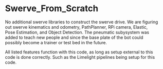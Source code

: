 # Swerve_From_Scratch

No additional swerve libraries to construct the swerve drive. We are figuring out swerve kinematics and odometry, PathPlanner, RPi camera, Elastic, Pose Estimation, and Object Detection. The pneumatic subysystem was added to teach new people and since the base plate of the bot could possibly become a trainer or test bed in the future.

All listed features function with this code, as long as setup external to this code is done correctly. Such as the Limelight pipelines being setup for this code. 
